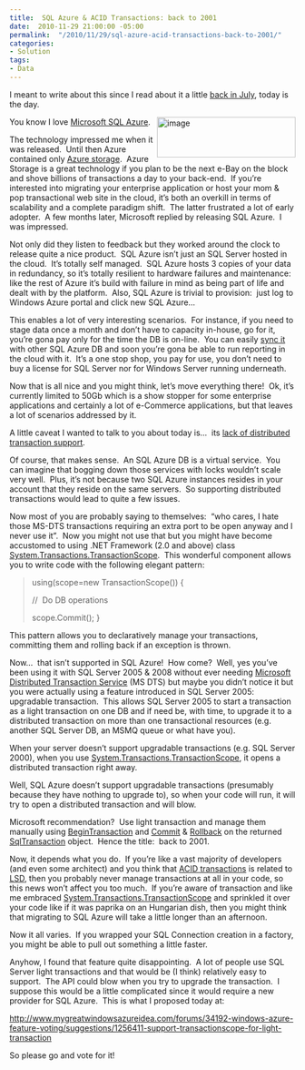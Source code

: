 ```yaml
---
title:  SQL Azure & ACID Transactions: back to 2001
date:  2010-11-29 21:00:00 -05:00
permalink:  "/2010/11/29/sql-azure-acid-transactions-back-to-2001/"
categories:
- Solution
tags:
- Data
---
```

I meant to write about this since I read about it a little <a href="http://blogs.msdn.com/b/sqlazure/archive/2010/07/19/10039859.aspx">back in July</a>, today is the day.

<a href="http://vincentlauzon.files.wordpress.com/2010/11/image3.png"><img style="display:inline;margin-left:0;margin-right:0;border:0;" title="image" src="http://vincentlauzon.files.wordpress.com/2010/11/image_thumb3.png" border="0" alt="image" width="244" height="71" align="right" /></a> You know I love <a href="http://www.microsoft.com/en-us/sqlazure/default.aspx">Microsoft SQL Azure</a>.

The technology impressed me when it was released.  Until then Azure contained only <a href="http://www.microsoft.com/windowsazure/windowsazure/">Azure storage</a>.  Azure Storage is a great technology if you plan to be the next e-Bay on the block and shove billions of transactions a day to your back-end.  If you’re interested into migrating your enterprise application or host your mom &amp; pop transactional web site in the cloud, it’s both an overkill in terms of scalability and a complete paradigm shift.  The latter frustrated a lot of early adopter.  A few months later, Microsoft replied by releasing SQL Azure.  I was impressed.

Not only did they listen to feedback but they worked around the clock to release quite a nice product.  SQL Azure isn’t just an SQL Server hosted in the cloud.  It’s totally self managed.  SQL Azure hosts 3 copies of your data in redundancy, so it’s totally resilient to hardware failures and maintenance:  like the rest of Azure it’s build with failure in mind as being part of life and dealt with by the platform.  Also, SQL Azure is trivial to provision:  just log to Windows Azure portal and click new SQL Azure…

This enables a lot of very interesting scenarios.  For instance, if you need to stage data once a month and don’t have to capacity in-house, go for it, you’re gona pay only for the time the DB is on-line.  You can easily <a href="https://datasync.sqlazurelabs.com/SADataSync.aspx">sync it</a> with other SQL Azure DB and soon you’re gona be able to run reporting in the cloud with it.  It’s a one stop shop, you pay for use, you don’t need to buy a license for SQL Server nor for Windows Server running underneath.

Now that is all nice and you might think, let’s move everything there!  Ok, it’s currently limited to 50Gb which is a show stopper for some enterprise applications and certainly a lot of e-Commerce applications, but that leaves a lot of scenarios addressed by it.

A little caveat I wanted to talk to you about today is…  its <a href="http://msdn.microsoft.com/en-us/library/ee336245.aspx#ts">lack of distributed transaction support</a>.

Of course, that makes sense.  An SQL Azure DB is a virtual service.  You can imagine that bogging down those services with locks wouldn’t scale very well.  Plus, it’s not because two SQL Azure instances resides in your account that they reside on the same servers.  So supporting distributed transactions would lead to quite a few issues.

Now most of you are probably saying to themselves:  “who cares, I hate those MS-DTS transactions requiring an extra port to be open anyway and I never use it”.  Now you might not use that but you might have become accustomed to using .NET Framework (2.0 and above) class <a href="http://msdn.microsoft.com/en-us/library/system.transactions.transactionscope.aspx">System.Transactions.TransactionScope</a>.  This wonderful component allows you to write code with the following elegant pattern:
<blockquote>using(scope=new TransactionScope())
{

//  Do DB operations

scope.Commit();
}</blockquote>
This pattern allows you to declaratively manage your transactions, committing them and rolling back if an exception is thrown.

Now…  that isn’t supported in SQL Azure!  How come?  Well, yes you’ve been using it with SQL Server 2005 &amp; 2008 without ever needing <a href="http://en.wikipedia.org/wiki/Distributed_Transaction_Coordinator">Microsoft Distributed Transaction Service</a> (MS DTS) but maybe you didn’t notice it but you were actually using a feature introduced in SQL Server 2005:  upgradable transaction.  This allows SQL Server 2005 to start a transaction as a light transaction on one DB and if need be, with time, to upgrade it to a distributed transaction on more than one transactional resources (e.g. another SQL Server DB, an MSMQ queue or what have you).

When your server doesn’t support upgradable transactions (e.g. SQL Server 2000), when you use <a href="http://msdn.microsoft.com/en-us/library/system.transactions.transactionscope.aspx">System.Transactions.TransactionScope</a>, it opens a distributed transaction right away.

Well, SQL Azure doesn’t support upgradable transactions (presumably because they have nothing to upgrade to), so when your code will run, it will try to open a distributed transaction and will blow.

Microsoft recommendation?  Use light transaction and manage them manually using <a href="http://msdn.microsoft.com/en-us/library/86773566.aspx">BeginTransaction</a> and <a href="http://msdn.microsoft.com/en-us/library/system.data.sqlclient.sqltransaction.commit.aspx">Commit</a> &amp; <a href="http://msdn.microsoft.com/en-us/library/zayx5s0h.aspx">Rollback</a> on the returned <a href="http://msdn.microsoft.com/en-us/library/system.data.sqlclient.sqltransaction.aspx">SqlTransaction</a> object.  Hence the title:  back to 2001.

Now, it depends what you do.  If you’re like a vast majority of developers (and even some architect) and you think that <a href="http://en.wikipedia.org/wiki/ACID">ACID transactions</a> is related to <a href="http://en.wikipedia.org/wiki/Lsd">LSD</a>, then you probably never manage transactions at all in your code, so this news won’t affect you too much.  If you’re aware of transaction and like me embraced <a href="http://msdn.microsoft.com/en-us/library/system.transactions.transactionscope.aspx">System.Transactions.TransactionScope</a> and sprinkled it over your code like if it was paprika on an Hungarian dish, then you might think that migrating to SQL Azure will take a little longer than an afternoon.

Now it all varies.  If you wrapped your SQL Connection creation in a factory, you might be able to pull out something a little faster.

Anyhow, I found that feature quite disappointing.  A lot of people use SQL Server light transactions and that would be (I think) relatively easy to support.  The API could blow when you try to upgrade the transaction.  I suppose this would be a little complicated since it would require a new provider for SQL Azure.  This is what I proposed today at:

<a title="http://www.mygreatwindowsazureidea.com/forums/34192-windows-azure-feature-voting/suggestions/1256411-support-transactionscope-for-light-transaction" href="http://www.mygreatwindowsazureidea.com/forums/34192-windows-azure-feature-voting/suggestions/1256411-support-transactionscope-for-light-transaction">http://www.mygreatwindowsazureidea.com/forums/34192-windows-azure-feature-voting/suggestions/1256411-support-transactionscope-for-light-transaction</a>

So please go and vote for it!